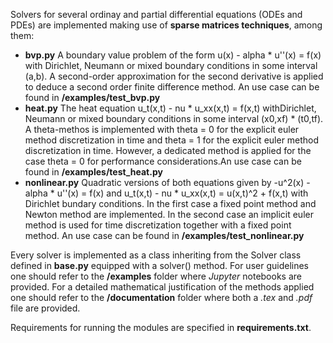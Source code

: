 Solvers for several ordinay and partial differential equations (ODEs and PDEs) are implemented making use of **sparse matrices techniques**, among them:

* **bvp.py** A boundary value problem of the form u(x) - alpha \* u''(x) = f(x) with Dirichlet, Neumann or mixed boundary conditions in some interval (a,b). A second-order approximation for the second derivative is applied to deduce a second order finite difference method. An use case can be found in **/examples/test\_bvp.py**
* **heat.py** The heat equation u\_t(x,t) - nu \* u\_xx(x,t) = f(x,t) withDirichlet, Neumann or mixed boundary conditions in some interval (x0,xf) \* (t0,tf). A theta-methos is implemented with theta = 0 for the explicit euler method discretization in time and theta = 1 for the explicit euler method discretization in time. However, a dedicated method is applied for the case theta = 0 for performance considerations.An use case can be found in **/examples/test\_heat.py**
* **nonlinear.py** Quadratic versions of both equations given by -u^2(x) - alpha \* u''(x) = f(x) and u\_t(x,t) - nu \* u\_xx(x,t) = u(x,t)^2 + f(x,t) with Dirichlet bundary conditions. In the first case a fixed point method and Newton method are implemented. In the second case an implicit euler method is used for time discretization together with a fixed point method. An use case can be found in **/examples/test\_nonlinear.py**

Every solver is implemented as a class inheriting from the Solver class defined in **base.py** equipped with a solver() method. For user guidelines one should refer to the **/examples** folder where *Jupyter* notebooks are provided. For a detailed mathematical justification of the methods applied one should refer to the **/documentation** folder where both a *.tex* and *.pdf* file are provided.

Requirements for running the modules are specified in **requirements.txt**.


